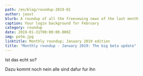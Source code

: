 ```yaml
---
path: /en/blog/roundup-2019-01
author: joost
blurb: A roundup of all the freesewing news of the last month
caption: Your login background for February
category: roundup
date: 2019-01-31T00:00:00.000Z
img: potm.jpg
linktitle: Monthly roundup; January 2019 edition
title: "Monthly roundup - January 2019: The big beta update"
---
```


Ist das echt so?

Dazu kommt noch
nein
alle sind dafur
fur ihn
